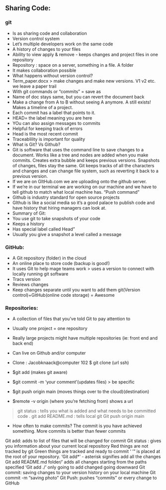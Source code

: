 ## Sharing Code:

### git

- Is as sharing code and collaboration 
- Version control system 
- Let’s multiple developers work on the same code
- A history of changes to your files 
- Ability to view apply & remove - keeps changes and project files in one repository 
- Repository : space on a server, something in a file. A folder 
- It makes collaboration possible 
- What happens without version control?
- Term_paper.docx > make changes and make new versions. V1 v2 etc. we leave a paper trail 
- With git commands or “commits” = save as
- Name of doc stays same, but you can revert the document back
- Make a change from A to B without seeing A anymore. A still exists! Makes a timeline of a project. 
- Each commit has a label  that points to it. 
- HEAD= the label meaning you are here
- YOu can also assign messages to commits
- Helpful for keeping track of errors
- Head is the most recent commit
- Traceablility is important for quality
- What is Git? Vs Github?
- Git is software that uses the command line to save changes to a document. Works like a tree and nodes are added when you make commits. Creates extra bubble and keeps previous versions. Snapshots of changes, files stay the same.  Git keeps tracks of all the characters and changes and can change file system, such as reverting it back to a previous version. 
- If we are on GItHub.com we are uploading onto the github server. 
- If we’re in our terminal we are working on our machine and we have to tell github to match what local machine has. “Push command” 
- Github is industry standard for open source projects
- GIthub is like a social media so it’s a good palace to publish code and have history that hiring managers can look at. 
- Summary of Git: 
- You use git to take snapshots of your code
- Keeps a history 
- Has special label called Head”
- Usually you give a snapshot a level called a message

### GitHub:

- A Git repository (folder) in the cloud
- An online place to store code (backup is good!)
- It uses Git to help mage teams work > uses a version to connect with locally running git software
- Tracs version
- Reviews changes
- Keep changes separate until you want to add them
git(Version control)+GitHub(online code storage) = Awesome

### Repositories:

- A collection of files that you’ve told Git to pay attention to
- Usually one project = one repository 
- Really large projects might have multiple repositories (ie: front end and back end)
- Can live on Github and/or computer
- Clone :
Jacobknaack@computer 102
$ git clone (url ssh)

- $git add (makes git aware)
- $git commit -m ‘your comment’(updates files) > be specific
- $git push origin main (moves things over to the cloud)(destination)
- $remote -v origin (where you’re fetching from) shows a url

> git status : tells you what is added and what needs to be committed 
> code . 
>git add README.md : tells local git 
Git push origin main 

- How often to make commits?
The commit is you have achieved something. More commits is better than fewer commits

Git add: adds to list of files that will be changed for commit
Git status : gives you information about your current local repository 
Red things are not tracked by git
Green things are tracked and ready to commit
‘
’” is placed at the root of your repository. 
‘Git add*’ - asterisk signifies add all the changes 
Git add README.md folder/’ adds all changes starting from the paths specified
‘Git add ./’ only going to add changed going downward
Git commit: saving changes to your version history on your local machine
Git commit -m “saving photo”
Git Push: pushes “commits” or every change to GitHub
